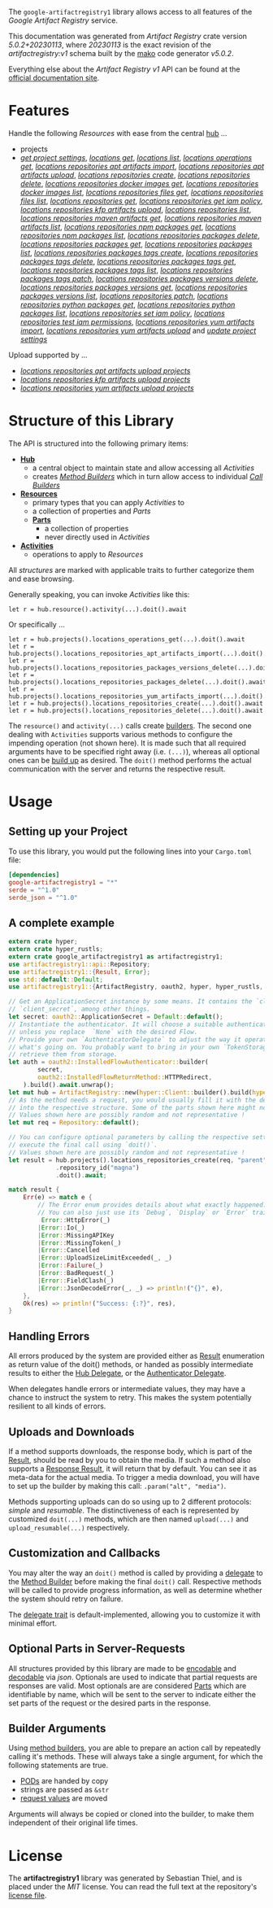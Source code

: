 <!---
DO NOT EDIT !
This file was generated automatically from 'src/generator/templates/api/README.md.mako'
DO NOT EDIT !
-->
The `google-artifactregistry1` library allows access to all features of the *Google Artifact Registry* service.

This documentation was generated from *Artifact Registry* crate version *5.0.2+20230113*, where *20230113* is the exact revision of the *artifactregistry:v1* schema built by the [mako](http://www.makotemplates.org/) code generator *v5.0.2*.

Everything else about the *Artifact Registry* *v1* API can be found at the
[official documentation site](https://cloud.google.com/artifacts/docs/).
# Features

Handle the following *Resources* with ease from the central [hub](https://docs.rs/google-artifactregistry1/5.0.2+20230113/google_artifactregistry1/ArtifactRegistry) ... 

* projects
 * [*get project settings*](https://docs.rs/google-artifactregistry1/5.0.2+20230113/google_artifactregistry1/api::ProjectGetProjectSettingCall), [*locations get*](https://docs.rs/google-artifactregistry1/5.0.2+20230113/google_artifactregistry1/api::ProjectLocationGetCall), [*locations list*](https://docs.rs/google-artifactregistry1/5.0.2+20230113/google_artifactregistry1/api::ProjectLocationListCall), [*locations operations get*](https://docs.rs/google-artifactregistry1/5.0.2+20230113/google_artifactregistry1/api::ProjectLocationOperationGetCall), [*locations repositories apt artifacts import*](https://docs.rs/google-artifactregistry1/5.0.2+20230113/google_artifactregistry1/api::ProjectLocationRepositoryAptArtifactImportCall), [*locations repositories apt artifacts upload*](https://docs.rs/google-artifactregistry1/5.0.2+20230113/google_artifactregistry1/api::ProjectLocationRepositoryAptArtifactUploadCall), [*locations repositories create*](https://docs.rs/google-artifactregistry1/5.0.2+20230113/google_artifactregistry1/api::ProjectLocationRepositoryCreateCall), [*locations repositories delete*](https://docs.rs/google-artifactregistry1/5.0.2+20230113/google_artifactregistry1/api::ProjectLocationRepositoryDeleteCall), [*locations repositories docker images get*](https://docs.rs/google-artifactregistry1/5.0.2+20230113/google_artifactregistry1/api::ProjectLocationRepositoryDockerImageGetCall), [*locations repositories docker images list*](https://docs.rs/google-artifactregistry1/5.0.2+20230113/google_artifactregistry1/api::ProjectLocationRepositoryDockerImageListCall), [*locations repositories files get*](https://docs.rs/google-artifactregistry1/5.0.2+20230113/google_artifactregistry1/api::ProjectLocationRepositoryFileGetCall), [*locations repositories files list*](https://docs.rs/google-artifactregistry1/5.0.2+20230113/google_artifactregistry1/api::ProjectLocationRepositoryFileListCall), [*locations repositories get*](https://docs.rs/google-artifactregistry1/5.0.2+20230113/google_artifactregistry1/api::ProjectLocationRepositoryGetCall), [*locations repositories get iam policy*](https://docs.rs/google-artifactregistry1/5.0.2+20230113/google_artifactregistry1/api::ProjectLocationRepositoryGetIamPolicyCall), [*locations repositories kfp artifacts upload*](https://docs.rs/google-artifactregistry1/5.0.2+20230113/google_artifactregistry1/api::ProjectLocationRepositoryKfpArtifactUploadCall), [*locations repositories list*](https://docs.rs/google-artifactregistry1/5.0.2+20230113/google_artifactregistry1/api::ProjectLocationRepositoryListCall), [*locations repositories maven artifacts get*](https://docs.rs/google-artifactregistry1/5.0.2+20230113/google_artifactregistry1/api::ProjectLocationRepositoryMavenArtifactGetCall), [*locations repositories maven artifacts list*](https://docs.rs/google-artifactregistry1/5.0.2+20230113/google_artifactregistry1/api::ProjectLocationRepositoryMavenArtifactListCall), [*locations repositories npm packages get*](https://docs.rs/google-artifactregistry1/5.0.2+20230113/google_artifactregistry1/api::ProjectLocationRepositoryNpmPackageGetCall), [*locations repositories npm packages list*](https://docs.rs/google-artifactregistry1/5.0.2+20230113/google_artifactregistry1/api::ProjectLocationRepositoryNpmPackageListCall), [*locations repositories packages delete*](https://docs.rs/google-artifactregistry1/5.0.2+20230113/google_artifactregistry1/api::ProjectLocationRepositoryPackageDeleteCall), [*locations repositories packages get*](https://docs.rs/google-artifactregistry1/5.0.2+20230113/google_artifactregistry1/api::ProjectLocationRepositoryPackageGetCall), [*locations repositories packages list*](https://docs.rs/google-artifactregistry1/5.0.2+20230113/google_artifactregistry1/api::ProjectLocationRepositoryPackageListCall), [*locations repositories packages tags create*](https://docs.rs/google-artifactregistry1/5.0.2+20230113/google_artifactregistry1/api::ProjectLocationRepositoryPackageTagCreateCall), [*locations repositories packages tags delete*](https://docs.rs/google-artifactregistry1/5.0.2+20230113/google_artifactregistry1/api::ProjectLocationRepositoryPackageTagDeleteCall), [*locations repositories packages tags get*](https://docs.rs/google-artifactregistry1/5.0.2+20230113/google_artifactregistry1/api::ProjectLocationRepositoryPackageTagGetCall), [*locations repositories packages tags list*](https://docs.rs/google-artifactregistry1/5.0.2+20230113/google_artifactregistry1/api::ProjectLocationRepositoryPackageTagListCall), [*locations repositories packages tags patch*](https://docs.rs/google-artifactregistry1/5.0.2+20230113/google_artifactregistry1/api::ProjectLocationRepositoryPackageTagPatchCall), [*locations repositories packages versions delete*](https://docs.rs/google-artifactregistry1/5.0.2+20230113/google_artifactregistry1/api::ProjectLocationRepositoryPackageVersionDeleteCall), [*locations repositories packages versions get*](https://docs.rs/google-artifactregistry1/5.0.2+20230113/google_artifactregistry1/api::ProjectLocationRepositoryPackageVersionGetCall), [*locations repositories packages versions list*](https://docs.rs/google-artifactregistry1/5.0.2+20230113/google_artifactregistry1/api::ProjectLocationRepositoryPackageVersionListCall), [*locations repositories patch*](https://docs.rs/google-artifactregistry1/5.0.2+20230113/google_artifactregistry1/api::ProjectLocationRepositoryPatchCall), [*locations repositories python packages get*](https://docs.rs/google-artifactregistry1/5.0.2+20230113/google_artifactregistry1/api::ProjectLocationRepositoryPythonPackageGetCall), [*locations repositories python packages list*](https://docs.rs/google-artifactregistry1/5.0.2+20230113/google_artifactregistry1/api::ProjectLocationRepositoryPythonPackageListCall), [*locations repositories set iam policy*](https://docs.rs/google-artifactregistry1/5.0.2+20230113/google_artifactregistry1/api::ProjectLocationRepositorySetIamPolicyCall), [*locations repositories test iam permissions*](https://docs.rs/google-artifactregistry1/5.0.2+20230113/google_artifactregistry1/api::ProjectLocationRepositoryTestIamPermissionCall), [*locations repositories yum artifacts import*](https://docs.rs/google-artifactregistry1/5.0.2+20230113/google_artifactregistry1/api::ProjectLocationRepositoryYumArtifactImportCall), [*locations repositories yum artifacts upload*](https://docs.rs/google-artifactregistry1/5.0.2+20230113/google_artifactregistry1/api::ProjectLocationRepositoryYumArtifactUploadCall) and [*update project settings*](https://docs.rs/google-artifactregistry1/5.0.2+20230113/google_artifactregistry1/api::ProjectUpdateProjectSettingCall)


Upload supported by ...

* [*locations repositories apt artifacts upload projects*](https://docs.rs/google-artifactregistry1/5.0.2+20230113/google_artifactregistry1/api::ProjectLocationRepositoryAptArtifactUploadCall)
* [*locations repositories kfp artifacts upload projects*](https://docs.rs/google-artifactregistry1/5.0.2+20230113/google_artifactregistry1/api::ProjectLocationRepositoryKfpArtifactUploadCall)
* [*locations repositories yum artifacts upload projects*](https://docs.rs/google-artifactregistry1/5.0.2+20230113/google_artifactregistry1/api::ProjectLocationRepositoryYumArtifactUploadCall)



# Structure of this Library

The API is structured into the following primary items:

* **[Hub](https://docs.rs/google-artifactregistry1/5.0.2+20230113/google_artifactregistry1/ArtifactRegistry)**
    * a central object to maintain state and allow accessing all *Activities*
    * creates [*Method Builders*](https://docs.rs/google-artifactregistry1/5.0.2+20230113/google_artifactregistry1/client::MethodsBuilder) which in turn
      allow access to individual [*Call Builders*](https://docs.rs/google-artifactregistry1/5.0.2+20230113/google_artifactregistry1/client::CallBuilder)
* **[Resources](https://docs.rs/google-artifactregistry1/5.0.2+20230113/google_artifactregistry1/client::Resource)**
    * primary types that you can apply *Activities* to
    * a collection of properties and *Parts*
    * **[Parts](https://docs.rs/google-artifactregistry1/5.0.2+20230113/google_artifactregistry1/client::Part)**
        * a collection of properties
        * never directly used in *Activities*
* **[Activities](https://docs.rs/google-artifactregistry1/5.0.2+20230113/google_artifactregistry1/client::CallBuilder)**
    * operations to apply to *Resources*

All *structures* are marked with applicable traits to further categorize them and ease browsing.

Generally speaking, you can invoke *Activities* like this:

```Rust,ignore
let r = hub.resource().activity(...).doit().await
```

Or specifically ...

```ignore
let r = hub.projects().locations_operations_get(...).doit().await
let r = hub.projects().locations_repositories_apt_artifacts_import(...).doit().await
let r = hub.projects().locations_repositories_packages_versions_delete(...).doit().await
let r = hub.projects().locations_repositories_packages_delete(...).doit().await
let r = hub.projects().locations_repositories_yum_artifacts_import(...).doit().await
let r = hub.projects().locations_repositories_create(...).doit().await
let r = hub.projects().locations_repositories_delete(...).doit().await
```

The `resource()` and `activity(...)` calls create [builders][builder-pattern]. The second one dealing with `Activities` 
supports various methods to configure the impending operation (not shown here). It is made such that all required arguments have to be 
specified right away (i.e. `(...)`), whereas all optional ones can be [build up][builder-pattern] as desired.
The `doit()` method performs the actual communication with the server and returns the respective result.

# Usage

## Setting up your Project

To use this library, you would put the following lines into your `Cargo.toml` file:

```toml
[dependencies]
google-artifactregistry1 = "*"
serde = "^1.0"
serde_json = "^1.0"
```

## A complete example

```Rust
extern crate hyper;
extern crate hyper_rustls;
extern crate google_artifactregistry1 as artifactregistry1;
use artifactregistry1::api::Repository;
use artifactregistry1::{Result, Error};
use std::default::Default;
use artifactregistry1::{ArtifactRegistry, oauth2, hyper, hyper_rustls, chrono, FieldMask};

// Get an ApplicationSecret instance by some means. It contains the `client_id` and 
// `client_secret`, among other things.
let secret: oauth2::ApplicationSecret = Default::default();
// Instantiate the authenticator. It will choose a suitable authentication flow for you, 
// unless you replace  `None` with the desired Flow.
// Provide your own `AuthenticatorDelegate` to adjust the way it operates and get feedback about 
// what's going on. You probably want to bring in your own `TokenStorage` to persist tokens and
// retrieve them from storage.
let auth = oauth2::InstalledFlowAuthenticator::builder(
        secret,
        oauth2::InstalledFlowReturnMethod::HTTPRedirect,
    ).build().await.unwrap();
let mut hub = ArtifactRegistry::new(hyper::Client::builder().build(hyper_rustls::HttpsConnectorBuilder::new().with_native_roots().https_or_http().enable_http1().enable_http2().build()), auth);
// As the method needs a request, you would usually fill it with the desired information
// into the respective structure. Some of the parts shown here might not be applicable !
// Values shown here are possibly random and not representative !
let mut req = Repository::default();

// You can configure optional parameters by calling the respective setters at will, and
// execute the final call using `doit()`.
// Values shown here are possibly random and not representative !
let result = hub.projects().locations_repositories_create(req, "parent")
             .repository_id("magna")
             .doit().await;

match result {
    Err(e) => match e {
        // The Error enum provides details about what exactly happened.
        // You can also just use its `Debug`, `Display` or `Error` traits
         Error::HttpError(_)
        |Error::Io(_)
        |Error::MissingAPIKey
        |Error::MissingToken(_)
        |Error::Cancelled
        |Error::UploadSizeLimitExceeded(_, _)
        |Error::Failure(_)
        |Error::BadRequest(_)
        |Error::FieldClash(_)
        |Error::JsonDecodeError(_, _) => println!("{}", e),
    },
    Ok(res) => println!("Success: {:?}", res),
}

```
## Handling Errors

All errors produced by the system are provided either as [Result](https://docs.rs/google-artifactregistry1/5.0.2+20230113/google_artifactregistry1/client::Result) enumeration as return value of
the doit() methods, or handed as possibly intermediate results to either the 
[Hub Delegate](https://docs.rs/google-artifactregistry1/5.0.2+20230113/google_artifactregistry1/client::Delegate), or the [Authenticator Delegate](https://docs.rs/yup-oauth2/*/yup_oauth2/trait.AuthenticatorDelegate.html).

When delegates handle errors or intermediate values, they may have a chance to instruct the system to retry. This 
makes the system potentially resilient to all kinds of errors.

## Uploads and Downloads
If a method supports downloads, the response body, which is part of the [Result](https://docs.rs/google-artifactregistry1/5.0.2+20230113/google_artifactregistry1/client::Result), should be
read by you to obtain the media.
If such a method also supports a [Response Result](https://docs.rs/google-artifactregistry1/5.0.2+20230113/google_artifactregistry1/client::ResponseResult), it will return that by default.
You can see it as meta-data for the actual media. To trigger a media download, you will have to set up the builder by making
this call: `.param("alt", "media")`.

Methods supporting uploads can do so using up to 2 different protocols: 
*simple* and *resumable*. The distinctiveness of each is represented by customized 
`doit(...)` methods, which are then named `upload(...)` and `upload_resumable(...)` respectively.

## Customization and Callbacks

You may alter the way an `doit()` method is called by providing a [delegate](https://docs.rs/google-artifactregistry1/5.0.2+20230113/google_artifactregistry1/client::Delegate) to the 
[Method Builder](https://docs.rs/google-artifactregistry1/5.0.2+20230113/google_artifactregistry1/client::CallBuilder) before making the final `doit()` call. 
Respective methods will be called to provide progress information, as well as determine whether the system should 
retry on failure.

The [delegate trait](https://docs.rs/google-artifactregistry1/5.0.2+20230113/google_artifactregistry1/client::Delegate) is default-implemented, allowing you to customize it with minimal effort.

## Optional Parts in Server-Requests

All structures provided by this library are made to be [encodable](https://docs.rs/google-artifactregistry1/5.0.2+20230113/google_artifactregistry1/client::RequestValue) and 
[decodable](https://docs.rs/google-artifactregistry1/5.0.2+20230113/google_artifactregistry1/client::ResponseResult) via *json*. Optionals are used to indicate that partial requests are responses 
are valid.
Most optionals are are considered [Parts](https://docs.rs/google-artifactregistry1/5.0.2+20230113/google_artifactregistry1/client::Part) which are identifiable by name, which will be sent to 
the server to indicate either the set parts of the request or the desired parts in the response.

## Builder Arguments

Using [method builders](https://docs.rs/google-artifactregistry1/5.0.2+20230113/google_artifactregistry1/client::CallBuilder), you are able to prepare an action call by repeatedly calling it's methods.
These will always take a single argument, for which the following statements are true.

* [PODs][wiki-pod] are handed by copy
* strings are passed as `&str`
* [request values](https://docs.rs/google-artifactregistry1/5.0.2+20230113/google_artifactregistry1/client::RequestValue) are moved

Arguments will always be copied or cloned into the builder, to make them independent of their original life times.

[wiki-pod]: http://en.wikipedia.org/wiki/Plain_old_data_structure
[builder-pattern]: http://en.wikipedia.org/wiki/Builder_pattern
[google-go-api]: https://github.com/google/google-api-go-client

# License
The **artifactregistry1** library was generated by Sebastian Thiel, and is placed 
under the *MIT* license.
You can read the full text at the repository's [license file][repo-license].

[repo-license]: https://github.com/Byron/google-apis-rsblob/main/LICENSE.md

